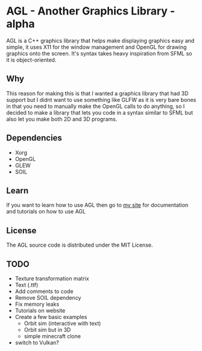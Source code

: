 # AGL - Another Graphics Library - alpha
AGL is a C++ graphics library that helps make displaying graphics easy and simple, it uses X11 for the window management and OpenGL for drawing graphics onto the screen. It's syntax takes heavy inspiration from SFML so it is object-oriented.

## Why
This reason for making this is that I wanted a graphics library that had 3D support but I didnt want to use something like GLFW as it is very bare bones in that you need to manually make the OpenGL calls to do anything, so I decided to make a library that lets you code in a syntax similar to SFML but also let you make both 2D and 3D programs.

## Dependencies
- Xorg
- OpenGL
- GLEW
- SOIL

## Learn
If you want to learn how to use AGL then go to [my site](https://synteng.github.io/) for documentation and tutorials on how to use AGL

## License
The AGL source code is distributed under the MIT License.

## TODO
- Texture transformation matrix
- Text (.ttf)
- Add comments to code
- Remove SOIL dependency
- Fix memory leaks
- Tutorials on website
- Create a few basic examples
	- Orbit sim (interactive with text)
	- Orbit sim but in 3D
	- simple minecraft clone
- switch to Vulkan?
